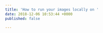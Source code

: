 ```yaml
---
title: 'How to run your images locally on '
date: 2018-12-06 10:53:44 +0000
published: false

---
```

